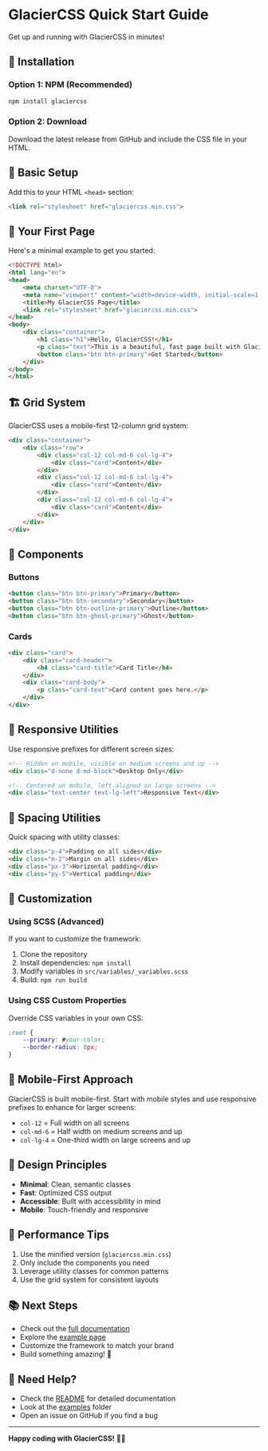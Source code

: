 # GlacierCSS Quick Start Guide

Get up and running with GlacierCSS in minutes!

## 🚀 Installation

### Option 1: NPM (Recommended)
```bash
npm install glaciercss
```

### Option 2: Download
Download the latest release from GitHub and include the CSS file in your HTML.

## 📝 Basic Setup

Add this to your HTML `<head>` section:

```html
<link rel="stylesheet" href="glaciercss.min.css">
```

## 🎯 Your First Page

Here's a minimal example to get you started:

```html
<!DOCTYPE html>
<html lang="en">
<head>
    <meta charset="UTF-8">
    <meta name="viewport" content="width=device-width, initial-scale=1.0">
    <title>My GlacierCSS Page</title>
    <link rel="stylesheet" href="glaciercss.min.css">
</head>
<body>
    <div class="container">
        <h1 class="h1">Hello, GlacierCSS!</h1>
        <p class="text">This is a beautiful, fast page built with GlacierCSS.</p>
        <button class="btn btn-primary">Get Started</button>
    </div>
</body>
</html>
```

## 🏗️ Grid System

GlacierCSS uses a mobile-first 12-column grid system:

```html
<div class="container">
    <div class="row">
        <div class="col-12 col-md-6 col-lg-4">
            <div class="card">Content</div>
        </div>
        <div class="col-12 col-md-6 col-lg-4">
            <div class="card">Content</div>
        </div>
        <div class="col-12 col-md-6 col-lg-4">
            <div class="card">Content</div>
        </div>
    </div>
</div>
```

## 🎨 Components

### Buttons
```html
<button class="btn btn-primary">Primary</button>
<button class="btn btn-secondary">Secondary</button>
<button class="btn btn-outline-primary">Outline</button>
<button class="btn btn-ghost-primary">Ghost</button>
```

### Cards
```html
<div class="card">
    <div class="card-header">
        <h4 class="card-title">Card Title</h4>
    </div>
    <div class="card-body">
        <p class="card-text">Card content goes here.</p>
    </div>
</div>
```

## 📱 Responsive Utilities

Use responsive prefixes for different screen sizes:

```html
<!-- Hidden on mobile, visible on medium screens and up -->
<div class="d-none d-md-block">Desktop Only</div>

<!-- Centered on mobile, left-aligned on large screens -->
<div class="text-center text-lg-left">Responsive Text</div>
```

## 🎯 Spacing Utilities

Quick spacing with utility classes:

```html
<div class="p-4">Padding on all sides</div>
<div class="m-2">Margin on all sides</div>
<div class="px-3">Horizontal padding</div>
<div class="py-5">Vertical padding</div>
```

## 🔧 Customization

### Using SCSS (Advanced)
If you want to customize the framework:

1. Clone the repository
2. Install dependencies: `npm install`
3. Modify variables in `src/variables/_variables.scss`
4. Build: `npm run build`

### Using CSS Custom Properties
Override CSS variables in your own CSS:

```css
:root {
    --primary: #your-color;
    --border-radius: 8px;
}
```

## 📱 Mobile-First Approach

GlacierCSS is built mobile-first. Start with mobile styles and use responsive prefixes to enhance for larger screens:

- `col-12` = Full width on all screens
- `col-md-6` = Half width on medium screens and up
- `col-lg-4` = One-third width on large screens and up

## 🎨 Design Principles

- **Minimal**: Clean, semantic classes
- **Fast**: Optimized CSS output
- **Accessible**: Built with accessibility in mind
- **Mobile**: Touch-friendly and responsive

## 🚀 Performance Tips

1. Use the minified version (`glaciercss.min.css`)
2. Only include the components you need
3. Leverage utility classes for common patterns
4. Use the grid system for consistent layouts

## 📚 Next Steps

- Check out the [full documentation](README.md)
- Explore the [example page](examples/index.html)
- Customize the framework to match your brand
- Build something amazing! 🎉

## 🤝 Need Help?

- Check the [README](README.md) for detailed documentation
- Look at the [examples](examples/) folder
- Open an issue on GitHub if you find a bug

---

**Happy coding with GlacierCSS!** 🎨✨
